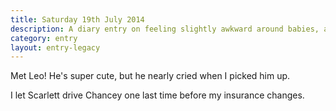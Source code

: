 ```yaml
---
title: Saturday 19th July 2014
description: A diary entry on feeling slightly awkward around babies, and midnight cruises
category: entry
layout: entry-legacy
---
```


Met Leo! He's super cute, but he nearly cried when I picked him up.

I let Scarlett drive Chancey one last time before my insurance changes.
